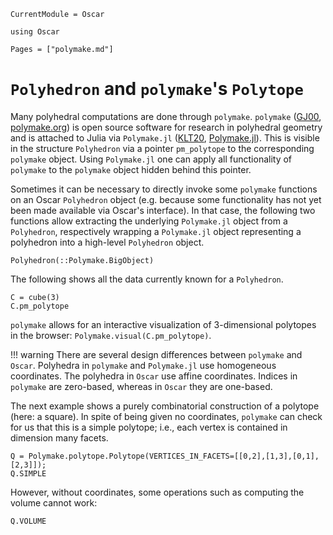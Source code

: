 ```@meta
CurrentModule = Oscar
```

```@setup oscar
using Oscar
```

```@contents
Pages = ["polymake.md"]
```


# `Polyhedron` and `polymake`'s `Polytope`

Many polyhedral computations are done through `polymake`. `polymake`
([GJ00](@cite), [polymake.org](https://polymake.org)) is open source software
for research in polyhedral geometry and is attached to Julia via `Polymake.jl`
([KLT20](@cite), [Polymake.jl](https://github.com/oscar-system/Polymake.jl)).
This is visible in the structure `Polyhedron` via a pointer `pm_polytope` to
the corresponding `polymake` object.
Using `Polymake.jl` one can apply all functionality of `polymake` to the
`polymake` object hidden behind this pointer.

Sometimes it can be necessary to directly invoke some `polymake` functions on
an Oscar `Polyhedron` object (e.g. because some functionality has not yet been
made available via Oscar's interface). In that case, the following two
functions allow extracting the underlying `Polymake.jl` object from a
`Polyhedron`, respectively wrapping a `Polymake.jl` object representing a
polyhedron into a high-level `Polyhedron` object.

```@docs
Polyhedron(::Polymake.BigObject)
```

The following shows all the data currently known for a `Polyhedron`.

```@repl oscar
C = cube(3)
C.pm_polytope
```

`polymake` allows for an interactive visualization of 3-dimensional polytopes in the browser: `Polymake.visual(C.pm_polytope)`.


!!! warning
    There are several design differences between `polymake` and `Oscar`.
    Polyhedra in `polymake` and `Polymake.jl` use homogeneous coordinates. The polyhedra in `Oscar` use affine coordinates.
	 Indices in `polymake` are zero-based, whereas in `Oscar` they are one-based.

The next example shows a purely combinatorial construction of a polytope (here: a square).
In spite of being given no coordinates, `polymake` can check for us that this is a simple polytope; i.e., each vertex is contained in dimension many facets.

```@repl oscar
Q = Polymake.polytope.Polytope(VERTICES_IN_FACETS=[[0,2],[1,3],[0,1],[2,3]]);
Q.SIMPLE
```

However, without coordinates, some operations such as computing the volume cannot work:
```@repl oscar
Q.VOLUME
```

